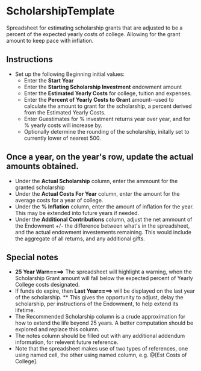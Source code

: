 # ScholarshipTemplate
Spreadsheet for estimating scholarship grants that are adjusted to be a percent of the expected yearly costs of college. Allowing for the grant amount to keep pace with inflation.
## Instructions
* Set up the following Beginning initial values:
  * Enter the <B>Start Year</B>
  * Enter the <B>Starting Scholarship Investment</B> endowment amount
  * Enter the <B>Estimated Yearly Costs</B> for college, tuition and expenses.
  * Enter the <B>Percent of Yearly Costs to Grant</B> amount--used to calculate the amount to grant for the scholarship, a percent derived from the Estimated Yearly Costs.
  * Enter Guestimates for % investment returns year over year, and for % yearly costs will increase by.
  * Optionally determine the rounding of the scholarship, initally set to currently lower of nearest 500.

## Once a year, on the year's row, update the actual amounts obtained.
* Under the <B>Actual Scholarship</B> column, enter the ammount for the granted scholarship
* Under the <B>Actual Costs For Year</B> column, enter the amount for the average costs for a year of college.
* Under the <B>% Inflation</B> column, enter the amount of inflation for the year. This may be extended into future years if needed.
* Under the <B>Additional Contributions</B> column, adjust the net ammount of the Endowment +/- the difference between what's in the spreadsheet, and the actual endowment investements remaining. This would include the aggregate of all returns, and any additional gifts.

## Special notes
* <B>25 Year Warn====></B> The spreadsheet will highlight a warning, when the Scholarship Grant amount will fall below the expected percent of Yearly College costs designated.
* If funds do expire, then <B>Last Year====></B> will be displayed on the last year of the scholarship.
** This gives the opportunity to adjust, delay the scholarship, per instructions of the Endowment, to help extend its lifetime.
* The Recommended Scholarship column is a crude approximation for how to extend the life beyond 25 years. A better computation should be explored and replace this column.
* The notes column should be filled out with any additional addendum information, for relevent future reference.
* Note that the spreadsheet makes use of two types of references, one using named cell, the other using named column, e.g. @[Est Costs of College].
